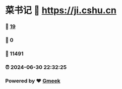 # 菜书记 :link: https://ji.cshu.cn 
### :page_facing_up: [19](https://ji.cshu.cn/tag.html) 
### :speech_balloon: 0 
### :hibiscus: 11491 
### :alarm_clock: 2024-06-30 22:32:25 
### Powered by :heart: [Gmeek](https://github.com/Meekdai/Gmeek)
